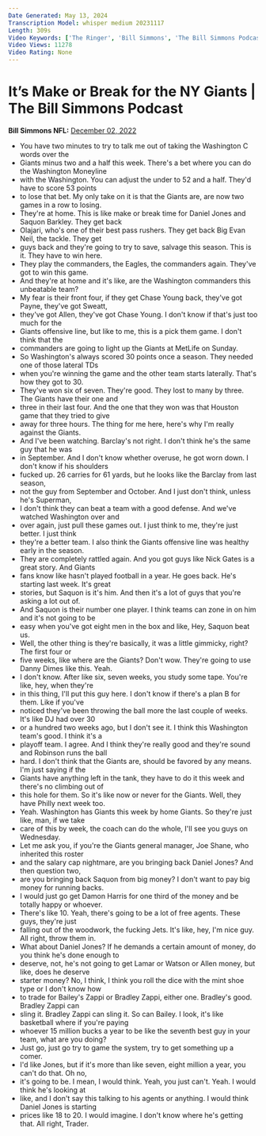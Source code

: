 ```yaml
---
Date Generated: May 13, 2024
Transcription Model: whisper medium 20231117
Length: 309s
Video Keywords: ['The Ringer', 'Bill Simmons', 'The Bill Simmons Podcast', 'Bill Simmons Show', 'NFL Podcast', 'NFL Show', 'Football Podcast', 'Football Show', 'New York Giants', 'Washington Commanders', 'Giants Football', 'Commanders Football', 'Taylor Heinicke', 'Daniel Jones']
Video Views: 11278
Video Rating: None
---
```


# It’s Make or Break for the NY Giants | The Bill Simmons Podcast
**Bill Simmons NFL:** [December 02, 2022](https://www.youtube.com/watch?v=JP5rct0Ic5c)
*  You have two minutes to try to talk me out of taking the Washington C words over the
*  Giants minus two and a half this week. There's a bet where you can do the Washington Moneyline
*  with the Washington. You can adjust the under to 52 and a half. They'd have to score 53 points
*  to lose that bet. My only take on it is that the Giants are, are now two games in a row to losing.
*  They're at home. This is like make or break time for Daniel Jones and Saquon Barkley. They get back
*  Olajari, who's one of their best pass rushers. They get back Big Evan Neil, the tackle. They get
*  guys back and they're going to try to save, salvage this season. This is it. They have to win here.
*  They play the commanders, the Eagles, the commanders again. They've got to win this game.
*  And they're at home and it's like, are the Washington commanders this unbeatable team?
*  My fear is their front four, if they get Chase Young back, they've got Payne, they've got Sweatt,
*  they've got Allen, they've got Chase Young. I don't know if that's just too much for the
*  Giants offensive line, but like to me, this is a pick them game. I don't think that the
*  commanders are going to light up the Giants at MetLife on Sunday.
*  So Washington's always scored 30 points once a season. They needed one of those lateral TDs
*  when you're winning the game and the other team starts laterally. That's how they got to 30.
*  They've won six of seven. They're good. They lost to many by three. The Giants have their one and
*  three in their last four. And the one that they won was that Houston game that they tried to give
*  away for three hours. The thing for me here, here's why I'm really against the Giants.
*  And I've been watching. Barclay's not right. I don't think he's the same guy that he was
*  in September. And I don't know whether overuse, he got worn down. I don't know if his shoulders
*  fucked up. 26 carries for 61 yards, but he looks like the Barclay from last season,
*  not the guy from September and October. And I just don't think, unless he's Superman,
*  I don't think they can beat a team with a good defense. And we've watched Washington over and
*  over again, just pull these games out. I just think to me, they're just better. I just think
*  they're a better team. I also think the Giants offensive line was healthy early in the season.
*  They are completely rattled again. And you got guys like Nick Gates is a great story. And Giants
*  fans know like hasn't played football in a year. He goes back. He's starting last week. It's great
*  stories, but Saquon is it's him. And then it's a lot of guys that you're asking a lot out of.
*  And Saquon is their number one player. I think teams can zone in on him and it's not going to be
*  easy when you've got eight men in the box and like, Hey, Saquon beat us.
*  Well, the other thing is they're basically, it was a little gimmicky, right? The first four or
*  five weeks, like where are the Giants? Don't wow. They're going to use Danny Dimes like this. Yeah.
*  I don't know. After like six, seven weeks, you study some tape. You're like, hey, when they're
*  in this thing, I'll put this guy here. I don't know if there's a plan B for them. Like if you've
*  noticed they've been throwing the ball more the last couple of weeks. It's like DJ had over 30
*  or a hundred two weeks ago, but I don't see it. I think this Washington team's good. I think it's a
*  playoff team. I agree. And I think they're really good and they're sound and Robinson runs the ball
*  hard. I don't think that the Giants are, should be favored by any means. I'm just saying if the
*  Giants have anything left in the tank, they have to do it this week and there's no climbing out of
*  this hole for them. So it's like now or never for the Giants. Well, they have Philly next week too.
*  Yeah. Washington has Giants this week by home Giants. So they're just like, man, if we take
*  care of this by week, the coach can do the whole, I'll see you guys on Wednesday.
*  Let me ask you, if you're the Giants general manager, Joe Shane, who inherited this roster
*  and the salary cap nightmare, are you bringing back Daniel Jones? And then question two,
*  are you bringing back Saquon from big money? I don't want to pay big money for running backs.
*  I would just go get Damon Harris for one third of the money and be totally happy or whoever.
*  There's like 10. Yeah, there's going to be a lot of free agents. These guys, they're just
*  falling out of the woodwork, the fucking Jets. It's like, hey, I'm nice guy. All right, throw them in.
*  What about Daniel Jones? If he demands a certain amount of money, do you think he's done enough to
*  deserve, not, he's not going to get Lamar or Watson or Allen money, but like, does he deserve
*  starter money? No, I think, I think you roll the dice with the mint shoe type or I don't know how
*  to trade for Bailey's Zappi or Bradley Zappi, either one. Bradley's good. Bradley Zappi can
*  sling it. Bradley Zappi can sling it. So can Bailey. I look, it's like basketball where if you're paying
*  whoever 15 million bucks a year to be like the seventh best guy in your team, what are you doing?
*  Just go, just go try to game the system, try to get something up a comer.
*  I'd like Jones, but if it's more than like seven, eight million a year, you can't do that. Oh no,
*  it's going to be. I mean, I would think. Yeah, you just can't. Yeah. I would think he's looking at
*  like, and I don't say this talking to his agents or anything. I would think Daniel Jones is starting
*  prices like 18 to 20. I would imagine. I don't know where he's getting that. All right, Trader.
